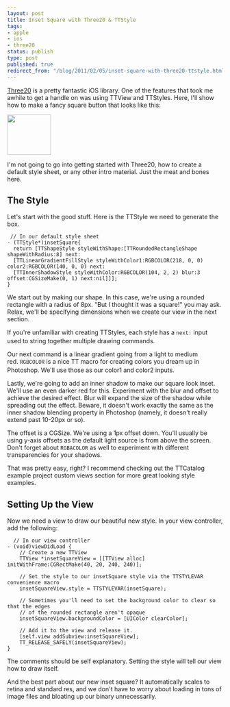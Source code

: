 ```yaml
---
layout: post
title: Inset Square with Three20 & TTStyle
tags:
- apple
- ios
- three20
status: publish
type: post
published: true
redirect_from: "/blog/2011/02/05/inset-square-with-three20-ttstyle.html"
---
```


<a href="http://three20.info">Three20</a> is a pretty fantastic iOS library. One of the features that took me awhile to get a handle on was using TTView and TTStyles. Here, I'll show how to make a fancy square button that looks like this:

<img class="size-full wp-image-10" title="red-inset-square" src="/images/red-inset-square.png" alt="" width="102" height="94" />

I'm not going to go into getting started with Three20, how to create a default style sheet, or any other intro material. Just the meat and bones here.

<h2>The Style</h2>

Let's start with the good stuff. Here is the TTStyle we need to generate the box.

```
 // In our default style sheet
- (TTStyle*)insetSquare{
  return [TTShapeStyle styleWithShape:[TTRoundedRectangleShape shapeWithRadius:8] next:
  [TTLinearGradientFillStyle styleWithColor1:RGBCOLOR(218, 0, 0) color2:RGBCOLOR(140, 0, 0) next:
  [TTInnerShadowStyle styleWithColor:RGBCOLOR(104, 2, 2) blur:3 offset:CGSizeMake(0, 1) next:nil]]];
}
```

We start out by making our shape. In this case, we're using a rounded rectangle with a radius of 8px. "But I thought it was a square!" you may ask. Relax, we'll be specifying dimensions when we create our view in the next section.

If you're unfamiliar with creating TTStyles, each style has a <span style="font-family: Consolas, Monaco, 'Courier New', Courier, monospace; font-size: 12px; line-height: 18px; white-space: pre;">next:</span> input used to string together multiple drawing commands.

Our next command is a linear gradient going from a light to medium red. <span style="font-family: Consolas, Monaco, 'Courier New', Courier, monospace; font-size: 12px; line-height: 18px; white-space: pre;">RGBCOLOR</span> is a nice TT macro for creating colors you dream up in Photoshop. We'll use those as our color1 and color2 inputs.

Lastly, we're going to add an inner shadow to make our square look inset. We'll use an even darker red for this. Experiment with the blur and offset to achieve the desired effect. Blur will expand the size of the shadow while spreading out the effect. Beware, it doesn't work exactly the same as the inner shadow blending property in Photoshop (namely, it doesn't really extend past 10-20px or so).

The offset is a CGSize. We're using a 1px offset down. You'll usually be using y-axis offsets as the default light source is from above the screen. Don't forget about <code>RGBACOLOR</code> as well to experiment with different transparencies for your shadows.

That was pretty easy, right? I recommend checking out the TTCatalog example project custom views section for more great looking style examples.

<h2>Setting Up the View</h2>

Now we need a view to draw our beautiful new style. In your view controller, add the following:

```
  // In our view controller
- (void)viewDidLoad {
	// Create a new TTView
	TTView *insetSquareView = [[TTView alloc] initWithFrame:CGRectMake(40, 20, 240, 240)];

	// Set the style to our insetSquare style via the TTSTYLEVAR convenience macro
	insetSquareView.style = TTSTYLEVAR(insetSquare);

	// Sometimes you'll need to set the background color to clear so that the edges
	// of the rounded rectangle aren't opaque
	insetSquareView.backgroundColor = [UIColor clearColor];

	// Add it to the view and release it.
	[self.view addSubview:insetSquareView];
	TT_RELEASE_SAFELY(insetSquareView);
}
```


The comments should be self explanatory. Setting the style will tell our view how to draw itself.

And the best part about our new inset square? It automatically scales to retina and standard res, and we don't have to worry about loading in tons of image files and bloating up our binary unnecessarily.
